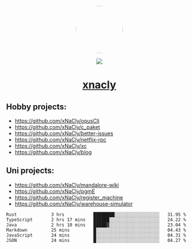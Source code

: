 <p align="center">
  <img style="border-radius: 100px" width="128" height="128" src="https://avatars.githubusercontent.com/u/47723417?v=4"/>
</p>
<p align="center">
  <img src="https://komarev.com/ghpvc/?username=xnacly&&style=flat-square"/>
</p>

<h1 align="center"><a href="https://xnacly.me"> xnacly</a> </h1>

## Hobby projects:
- https://github.com/xNaCly/opusCli
- https://github.com/xNaCly/c_paket
- https://github.com/xNaCly/better-issues
- https://github.com/xNaCly/netflix-rpc
- https://github.com/xNaCly/xc
- https://github.com/xNaCly/blog

## Uni projects:
- https://github.com/xNaCly/mandalore-wiki
- https://github.com/xNaCly/pgmE
- https://github.com/xNaCly/register_machine
- https://github.com/xNaCly/warehouse-simulator


<!--START_SECTION:waka-->

```text
Rust             3 hrs           ████████░░░░░░░░░░░░░░░░░   31.95 %
TypeScript       2 hrs 17 mins   ██████░░░░░░░░░░░░░░░░░░░   24.22 %
Java             2 hrs 10 mins   █████▓░░░░░░░░░░░░░░░░░░░   23.04 %
Markdown         25 mins         █░░░░░░░░░░░░░░░░░░░░░░░░   04.43 %
JavaScript       24 mins         █░░░░░░░░░░░░░░░░░░░░░░░░   04.31 %
JSON             24 mins         █░░░░░░░░░░░░░░░░░░░░░░░░   04.27 %
```

<!--END_SECTION:waka-->
